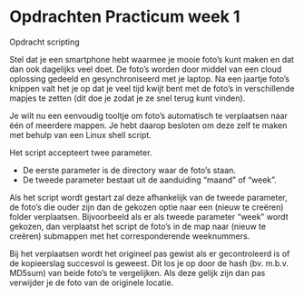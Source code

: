 # Opdrachten Practicum week 1

Opdracht scripting

Stel dat je een smartphone hebt waarmee je mooie foto’s kunt maken en dat dan ook dagelijks veel
doet. De foto’s worden door middel van een cloud oplossing gedeeld en gesynchroniseerd met je
laptop. Na een jaartje foto’s knippen valt het je op dat je veel tijd kwijt bent met de foto’s in
verschillende mapjes te zetten (dit doe je zodat je ze snel terug kunt vinden).

Je wilt nu een eenvoudig tooltje om foto’s automatisch te verplaatsen naar één of meerdere 
mappen. Je hebt daarop besloten om deze zelf te maken met behulp van een Linux shell script.

Het script accepteert twee parameter.

- De eerste parameter is de directory waar de foto’s staan.
- De tweede parameter bestaat uit de aanduiding “maand” of “week”.

Als het script wordt gestart zal deze afhankelijk van de tweede parameter, de foto’s die ouder zijn dan de gekozen optie naar een (nieuw te creëren) folder verplaatsen.
Bijvoorbeeld als er als tweede parameter “week” wordt gekozen, dan verplaatst het script de foto’s
in de map naar (nieuw te creëren) submappen met het corresponderende weeknummers.

Bij het verplaatsen wordt het origineel pas gewist als er gecontroleerd is of de kopieerslag succesvol
is geweest. Dit los je op door de hash (bv. m.b.v. MD5sum) van beide foto’s te vergelijken. Als deze
gelijk zijn dan pas verwijder je de foto van de originele locatie.
